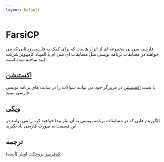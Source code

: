 ```yaml
---
layout: Default
---
```


# FarsiCP
فارسی.سی.پی مجموعه ای از ابزار هاست که برای کمک به فارسی زبانانی که می خواهند در مسابقات برنامه نویسی مثل مسابقات ای سی ام یا المپیاد کامپیوتر شرکت کنند ساخته شده است.

## [اکستنشن]
با نصب [اکستنشن] در مرورگر خود می توانید سوالات را در سایت های برنامه نویسی فارسی ببینید  

## [ویکی](wiki)
الگوریتم هایی که در مسابقات برنامه نویسی به آن نیاز پیدا خواهید کرد را می توانید در این قسمت به صورت فارسی یاد بگیرید

## ترجمه
[کدفرسز](CF)
پروجکت اویلر (آینده)  

[اکستنشن]:extension
